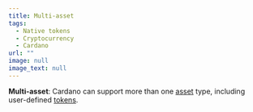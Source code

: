 ```yaml
---
title: Multi-asset
tags:
  - Native tokens
  - Cryptocurrency
  - Cardano
url: ""
image: null
image_text: null
---
```


**Multi-asset**: Cardano can support more than one [asset](https://www.essentialcardano.io/glossary/asset) type, including user-defined [tokens](https://www.essentialcardano.io/glossary/token).
